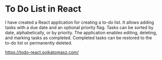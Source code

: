 # To Do List in React

I have created a React application for creating a to-do list. It allows adding tasks with a due date and an optional priority flag. Tasks can be sorted by date, alphabetically, or by priority. The application enables editing, deleting, and marking tasks as completed. Completed tasks can be restored to the to-do list or permanently deleted.

https://todo-react.sojkatomasz.com/
